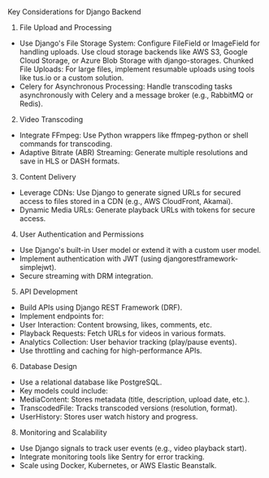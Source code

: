 Key Considerations for Django Backend
1. File Upload and Processing
- Use Django's File Storage System:
    Configure FileField or ImageField for handling uploads.
    Use cloud storage backends like AWS S3, Google Cloud Storage, or Azure Blob Storage with django-storages.
    Chunked File Uploads:
    For large files, implement resumable uploads using tools like tus.io or a custom solution.
- Celery for Asynchronous Processing:
    Handle transcoding tasks asynchronously with Celery and a message broker (e.g., RabbitMQ or Redis).

2. Video Transcoding
- Integrate FFmpeg:
    Use Python wrappers like ffmpeg-python or shell commands for transcoding.
- Adaptive Bitrate (ABR) Streaming:
    Generate multiple resolutions and save in HLS or DASH formats.

3. Content Delivery
- Leverage CDNs:
    Use Django to generate signed URLs for secured access to files stored in a CDN (e.g., AWS CloudFront, Akamai).
- Dynamic Media URLs:
    Generate playback URLs with tokens for secure access.

4. User Authentication and Permissions
- Use Django's built-in User model or extend it with a custom user model.
- Implement authentication with JWT (using djangorestframework-simplejwt).
- Secure streaming with DRM integration.

5. API Development
- Build APIs using Django REST Framework (DRF).
- Implement endpoints for:
- User Interaction: Content browsing, likes, comments, etc.
- Playback Requests: Fetch URLs for videos in various formats.
- Analytics Collection: User behavior tracking (play/pause events).
- Use throttling and caching for high-performance APIs.

6. Database Design
- Use a relational database like PostgreSQL.
- Key models could include:
- MediaContent: Stores metadata (title, description, upload date, etc.).
- TranscodedFile: Tracks transcoded versions (resolution, format).
- UserHistory: Stores user watch history and progress.

8. Monitoring and Scalability
- Use Django signals to track user events (e.g., video playback start).
- Integrate monitoring tools like Sentry for error tracking.
- Scale using Docker, Kubernetes, or AWS Elastic Beanstalk.
